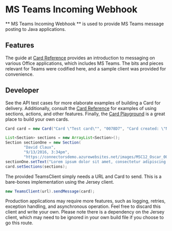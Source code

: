 # MS Teams Incoming Webhook

** MS Teams Incoming Webhook ** is used to provide MS Teams message posting to Java applications.  

Features
--------
The guide at [Card Reference] provides an introduction to messaging on various Office applications, which includes MS Teams.  The bits and pieces relevant for Teams were codified here, and a sample client was provided for convenience.  


Developer
---------

See the API test cases for more elaborate examples of building a Card for delivery.  Additionally, consult the [Card Reference] for examples of using sections, actions, and other features.  Finally, the [Card Playground] is a great place to build your own cards.

```java
Card card = new Card("Card \"Test card\"", "0078D7", "Card created: \"Name of card\"");

List<Section> sections = new ArrayList<Section>();
Section sectionOne = new Section(
        "David Claux",
        "9/13/2016, 3:34pm",
        "https://connectorsdemo.azurewebsites.net/images/MSC12_Oscar_002.jpg");
sectionOne.setText("Lorem ipsum dolor sit amet, consectetur adipiscing elit, sed do eiusmod tempor incididunt ut labore et dolore magna aliqua. Ut enim ad minim veniam, quis nostrud exercitation ullamco laboris nisi ut aliquip ex ea commodo consequat.");
card.setSections(sections);
```

The provided TeamsClient simply needs a URL and Card to send.  This is a bare-bones implementation using the Jersey client.  
  
```java
new TeamsClient(url).sendMessage(card);
```

Production applications may require more features, such as logging, retries, exception handling, and asynchronous operation.  Feel free to discard this client and write your own.  Please note there is a dependency on the Jersey client, which may need to be ignored in your own build file if you choose to go this route.

<!---
Link References
-->
[Card Reference]:https://docs.microsoft.com/en-us/outlook/actionable-messages/card-reference
[Card Playground]:https://messagecardplayground.azurewebsites.net/